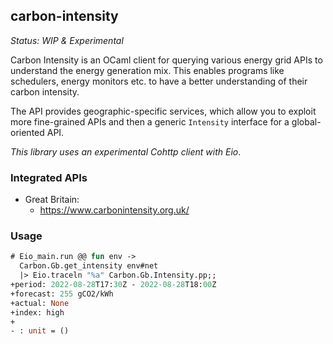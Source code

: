 carbon-intensity
----------------

*Status: WIP & Experimental*

Carbon Intensity is an OCaml client for querying various energy grid APIs to understand the energy generation mix. This enables programs like schedulers, energy monitors etc. to have a better understanding of their carbon intensity.

The API provides geographic-specific services, which allow you to exploit more fine-grained APIs and then a generic `Intensity` interface for a global-oriented API.

*This library uses an experimental Cohttp client with Eio*.

### Integrated APIs

 - Great Britain:
    + https://www.carbonintensity.org.uk/

### Usage

<!-- $MDX non-deterministic=output -->
```ocaml
# Eio_main.run @@ fun env ->
  Carbon.Gb.get_intensity env#net
  |> Eio.traceln "%a" Carbon.Gb.Intensity.pp;;
+period: 2022-08-28T17:30Z - 2022-08-28T18:00Z
+forecast: 255 gCO2/kWh
+actual: None
+index: high
+
- : unit = ()
```
